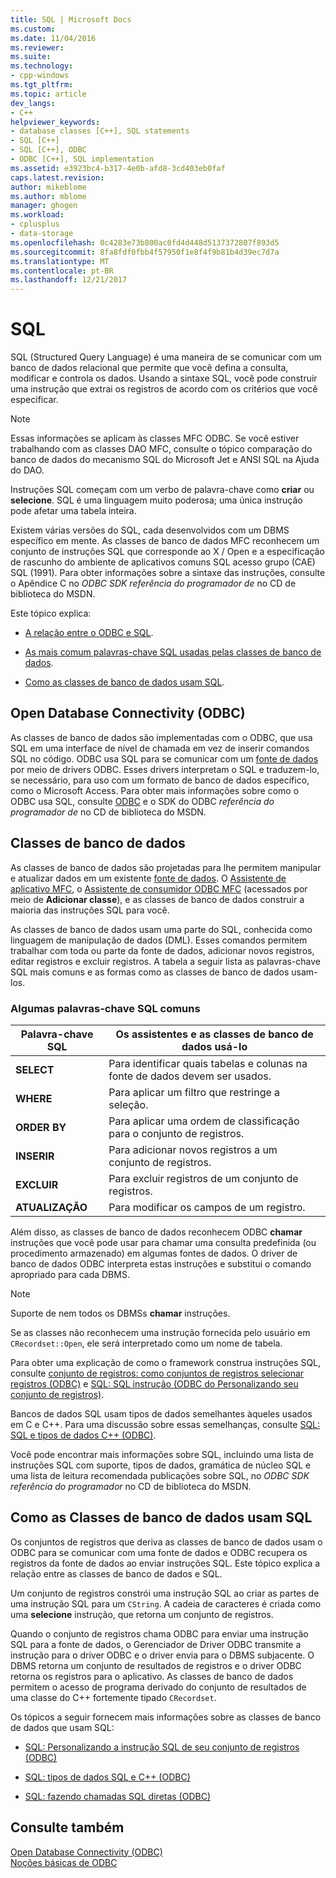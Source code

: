 ```yaml
---
title: SQL | Microsoft Docs
ms.custom: 
ms.date: 11/04/2016
ms.reviewer: 
ms.suite: 
ms.technology:
- cpp-windows
ms.tgt_pltfrm: 
ms.topic: article
dev_langs:
- C++
helpviewer_keywords:
- database classes [C++], SQL statements
- SQL [C++]
- SQL [C++], ODBC
- ODBC [C++], SQL implementation
ms.assetid: e3923bc4-b317-4e0b-afd8-3cd403eb0faf
caps.latest.revision: 
author: mikeblome
ms.author: mblome
manager: ghogen
ms.workload:
- cplusplus
- data-storage
ms.openlocfilehash: 0c4283e73b800ac0fd4d448d5137372807f893d5
ms.sourcegitcommit: 8fa8fdf0fbb4f57950f1e8f4f9b81b4d39ec7d7a
ms.translationtype: MT
ms.contentlocale: pt-BR
ms.lasthandoff: 12/21/2017
---
```

# <a name="sql"></a>SQL
SQL (Structured Query Language) é uma maneira de se comunicar com um banco de dados relacional que permite que você defina a consulta, modificar e controla os dados. Usando a sintaxe SQL, você pode construir uma instrução que extrai os registros de acordo com os critérios que você especificar.  
  
> [!NOTE]
>  Essas informações se aplicam às classes MFC ODBC. Se você estiver trabalhando com as classes DAO MFC, consulte o tópico comparação do banco de dados do mecanismo SQL do Microsoft Jet e ANSI SQL na Ajuda do DAO.  
  
 Instruções SQL começam com um verbo de palavra-chave como **criar** ou **selecione**. SQL é uma linguagem muito poderosa; uma única instrução pode afetar uma tabela inteira.  
  
 Existem várias versões do SQL, cada desenvolvidos com um DBMS específico em mente. As classes de banco de dados MFC reconhecem um conjunto de instruções SQL que corresponde ao X / Open e a especificação de rascunho do ambiente de aplicativos comuns SQL acesso grupo (CAE) SQL (1991). Para obter informações sobre a sintaxe das instruções, consulte o Apêndice C no *ODBC SDK* *referência do programador de* no CD de biblioteca do MSDN.  
  
 Este tópico explica:  
  
-   [A relação entre o ODBC e SQL](#_core_open_database_connectivity_.28.odbc.29).  
  
-   [As mais comum palavras-chave SQL usadas pelas classes de banco de dados](#_core_the_database_classes).  
  
-   [Como as classes de banco de dados usam SQL](#_core_how_the_database_classes_use_sql).  
  
##  <a name="_core_open_database_connectivity_.28.odbc.29"></a>Open Database Connectivity (ODBC)  
 As classes de banco de dados são implementadas com o ODBC, que usa SQL em uma interface de nível de chamada em vez de inserir comandos SQL no código. ODBC usa SQL para se comunicar com um [fonte de dados](../../data/odbc/data-source-odbc.md) por meio de drivers ODBC. Esses drivers interpretam o SQL e traduzem-lo, se necessário, para uso com um formato de banco de dados específico, como o Microsoft Access. Para obter mais informações sobre como o ODBC usa SQL, consulte [ODBC](../../data/odbc/odbc-basics.md) e o SDK do ODBC *referência do programador de* no CD de biblioteca do MSDN.  
  
##  <a name="_core_the_database_classes"></a>Classes de banco de dados  
 As classes de banco de dados são projetadas para lhe permitem manipular e atualizar dados em um existente [fonte de dados](../../data/odbc/data-source-odbc.md). O [Assistente de aplicativo MFC](../../mfc/reference/database-support-mfc-application-wizard.md), o [Assistente de consumidor ODBC MFC](../../mfc/reference/adding-an-mfc-odbc-consumer.md) (acessados por meio de **Adicionar classe**), e as classes de banco de dados construir a maioria das instruções SQL para você.  
  
 As classes de banco de dados usam uma parte do SQL, conhecida como linguagem de manipulação de dados (DML). Esses comandos permitem trabalhar com toda ou parte da fonte de dados, adicionar novos registros, editar registros e excluir registros. A tabela a seguir lista as palavras-chave SQL mais comuns e as formas como as classes de banco de dados usam-los.  
  
### <a name="some-common-sql-keywords"></a>Algumas palavras-chave SQL comuns  
  
|Palavra-chave SQL|Os assistentes e as classes de banco de dados usá-lo|  
|-----------------|---------------------------------------------|  
|**SELECT**|Para identificar quais tabelas e colunas na fonte de dados devem ser usados.|  
|**WHERE**|Para aplicar um filtro que restringe a seleção.|  
|**ORDER BY**|Para aplicar uma ordem de classificação para o conjunto de registros.|  
|**INSERIR**|Para adicionar novos registros a um conjunto de registros.|  
|**EXCLUIR**|Para excluir registros de um conjunto de registros.|  
|**ATUALIZAÇÃO**|Para modificar os campos de um registro.|  
  
 Além disso, as classes de banco de dados reconhecem ODBC **chamar** instruções que você pode usar para chamar uma consulta predefinida (ou procedimento armazenado) em algumas fontes de dados. O driver de banco de dados ODBC interpreta estas instruções e substitui o comando apropriado para cada DBMS.  
  
> [!NOTE]
>  Suporte de nem todos os DBMSs **chamar** instruções.  
  
 Se as classes não reconhecem uma instrução fornecida pelo usuário em `CRecordset::Open`, ele será interpretado como um nome de tabela.  
  
 Para obter uma explicação de como o framework construa instruções SQL, consulte [conjunto de registros: como conjuntos de registros selecionar registros (ODBC)](../../data/odbc/recordset-how-recordsets-select-records-odbc.md) e [SQL: SQL instrução (ODBC do Personalizando seu conjunto de registros)](../../data/odbc/sql-customizing-your-recordsets-sql-statement-odbc.md).  
  
 Bancos de dados SQL usam tipos de dados semelhantes àqueles usados em C e C++. Para uma discussão sobre essas semelhanças, consulte [SQL: SQL e tipos de dados C++ (ODBC)](../../data/odbc/sql-sql-and-cpp-data-types-odbc.md).  
  
 Você pode encontrar mais informações sobre SQL, incluindo uma lista de instruções SQL com suporte, tipos de dados, gramática de núcleo SQL e uma lista de leitura recomendada publicações sobre SQL, no *ODBC SDK* *referência do programador*  no CD de biblioteca do MSDN.  
  
##  <a name="_core_how_the_database_classes_use_sql"></a>Como as Classes de banco de dados usam SQL  
 Os conjuntos de registros que deriva as classes de banco de dados usam o ODBC para se comunicar com uma fonte de dados e ODBC recupera os registros da fonte de dados ao enviar instruções SQL. Este tópico explica a relação entre as classes de banco de dados e SQL.  
  
 Um conjunto de registros constrói uma instrução SQL ao criar as partes de uma instrução SQL para um `CString`. A cadeia de caracteres é criada como uma **selecione** instrução, que retorna um conjunto de registros.  
  
 Quando o conjunto de registros chama ODBC para enviar uma instrução SQL para a fonte de dados, o Gerenciador de Driver ODBC transmite a instrução para o driver ODBC e o driver envia para o DBMS subjacente. O DBMS retorna um conjunto de resultados de registros e o driver ODBC retorna os registros para o aplicativo. As classes de banco de dados permitem o acesso de programa derivado do conjunto de resultados de uma classe do C++ fortemente tipado `CRecordset`.  
  
 Os tópicos a seguir fornecem mais informações sobre as classes de banco de dados que usam SQL:  
  
-   [SQL: Personalizando a instrução SQL de seu conjunto de registros (ODBC)](../../data/odbc/sql-customizing-your-recordsets-sql-statement-odbc.md)  
  
-   [SQL: tipos de dados SQL e C++ (ODBC)](../../data/odbc/sql-sql-and-cpp-data-types-odbc.md)  
  
-   [SQL: fazendo chamadas SQL diretas (ODBC)](../../data/odbc/sql-making-direct-sql-calls-odbc.md)  
  
## <a name="see-also"></a>Consulte também  
 [Open Database Connectivity (ODBC)](../../data/odbc/open-database-connectivity-odbc.md)   
 [Noções básicas de ODBC](../../data/odbc/odbc-basics.md)